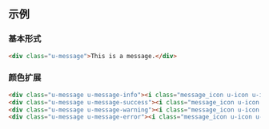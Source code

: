 ## 示例
### 基本形式

<div class="m-example"></div>

```html
<div class="u-message">This is a message.</div>
```

### 颜色扩展

<div class="m-example"></div>

```html
<div class="u-message u-message-info"><i class="message_icon u-icon u-icon-info-circle"></i> Info</div>
<div class="u-message u-message-success"><i class="message_icon u-icon u-icon-success-circle"></i> Success</div>
<div class="u-message u-message-warning"><i class="message_icon u-icon u-icon-warning-circle"></i> Warning</div>
<div class="u-message u-message-error"><i class="message_icon u-icon u-icon-error-circle"></i> Error</div>
```
